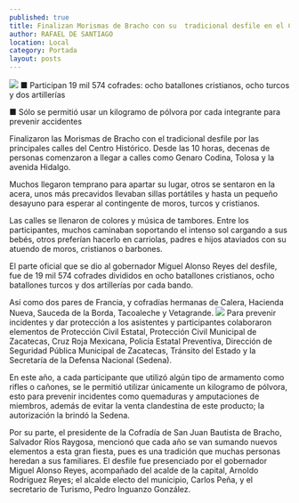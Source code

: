 ```yaml
---
published: true
title: Finalizan Morismas de Bracho con su  tradicional desfile en el Centro Histórico
author: RAFAEL DE SANTIAGO
location: Local
category: Portada
layout: posts
---
```


![](http://i.imgur.com/Dc983IWm.jpg)
■ Participan 19 mil 574 cofrades: ocho batallones cristianos, ocho turcos y dos artillerías

■ Sólo se permitió usar un kilogramo de pólvora por cada integrante para prevenir accidentes

Finalizaron las Morismas de Bracho con el tradicional desfile por las principales calles del Centro Histórico. Desde las 10 horas, decenas de personas comenzaron a llegar a calles como Genaro Codina, Tolosa y la avenida Hidalgo.

Muchos llegaron temprano para apartar su lugar, otros se sentaron en la acera, unos más precavidos llevaban sillas portátiles y hasta un pequeño desayuno para esperar al contingente de moros, turcos y cristianos.

Las calles se llenaron de colores y música de tambores. Entre los participantes, muchos caminaban soportando el intenso sol cargando a sus bebés, otros preferían hacerlo en carriolas, padres e hijos ataviados con su atuendo de moros, cristianos o
barbones.

El parte oficial que se dio al gobernador Miguel Alonso Reyes del desfile, fue de 19 mil 574 cofrades divididos en ocho batallones cristianos, ocho batallones turcos y dos artillerías por cada bando.

Así como dos pares de Francia, y cofradías hermanas de Calera, Hacienda Nueva, Sauceda de la Borda, Tacoaleche y Vetagrande. 
![](http://i.imgur.com/yTuPjIfm.jpg)
Para prevenir incidentes y dar protección a los asistentes y participantes colaboraron elementos de Protección Civil Estatal, Protección Civil Municipal de Zacatecas, Cruz Roja Mexicana, Policía Estatal Preventiva, Dirección de Seguridad Pública Municipal de Zacatecas, Tránsito del Estado y la Secretaría de la Defensa
Nacional (Sedena).

En este año, a cada participante que utilizó algún tipo de armamento como rifles o cañones, se le permitió utilizar únicamente un kilogramo de pólvora, esto para prevenir incidentes como quemaduras y amputaciones de miembros, además de evitar la venta clandestina de este producto; la autorización la brindó la Sedena.

Por su parte, el presidente de la Cofradía de San Juan Bautista de Bracho, Salvador Ríos Raygosa, mencionó que cada año se van sumando nuevos elementos a esta gran fiesta, pues es una tradición que muchas personas heredan a sus familiares.
El desfile fue presenciado por el gobernador Miguel Alonso Reyes, acompañado del acalde de la capital, Arnoldo Rodríguez Reyes; el alcalde electo del municipio, Carlos Peña, y el secretario de Turismo, Pedro Inguanzo González.
